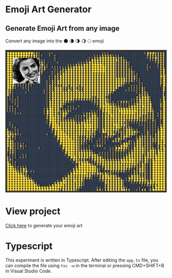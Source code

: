 # Emoji Art Generator

## Generate Emoji Art from any image

Convert any image into the 🌑 🌘 🌗 🌖 🌕  emoji

![emojiart](docs/images/example.png)

# View project

[Click here](https://kokodoko.github.io/emoji-art/) to generate your emoji art

# Typescript

This experiment is written in Typescript. After editing the `app.ts` file, you can compile the file using `tsc -w` in the terminal or pressing CMD+SHIFT+B in Visual Studio Code.
